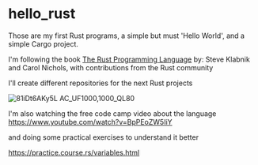 # hello_rust

Those are my first Rust programs, a simple but must 'Hello World', and
a simple Cargo project.

I'm following the book 
[The Rust Programming Language](https://dl.ebooksworld.ir/motoman/No.Starch.Press.The.Rust.Programming.Language.www.EBooksWorld.ir.pdf)
by: Steve Klabnik and Carol Nichols,
with contributions from the Rust community

I'll create different repositories for the next Rust projects

![81iDt6AKy5L _AC_UF1000,1000_QL80_](https://github.com/angelolanche/hello_rust/assets/41446104/bb6fb76a-e4da-4080-b196-fa4c27327b43)

I'm also watching the free code camp video about the language
https://www.youtube.com/watch?v=BpPEoZW5IiY

and doing some practical exercises to understand it better

https://practice.course.rs/variables.html
